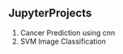 ## JupyterProjects

<ol>
  <li>Cancer Prediction using cnn</li>
  <li>SVM Image Classification</li>
</ol>
